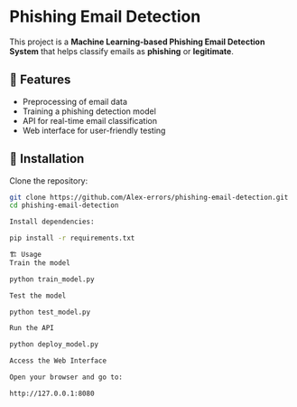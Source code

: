 # Phishing Email Detection

This project is a **Machine Learning-based Phishing Email Detection System** that helps classify emails as **phishing** or **legitimate**.

## 📌 Features
- Preprocessing of email data
- Training a phishing detection model
- API for real-time email classification
- Web interface for user-friendly testing

## 🚀 Installation
Clone the repository:
```bash
git clone https://github.com/Alex-errors/phishing-email-detection.git
cd phishing-email-detection

Install dependencies:

pip install -r requirements.txt

🏗️ Usage
Train the model

python train_model.py

Test the model

python test_model.py

Run the API

python deploy_model.py

Access the Web Interface

Open your browser and go to:

http://127.0.0.1:8080
